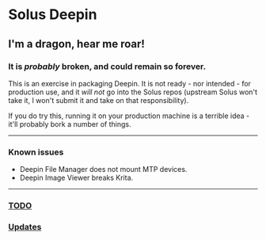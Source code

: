 # Solus Deepin

## I'm a dragon, hear me roar!

### It is *probably* broken, and could remain so forever.

This is an exercise in packaging Deepin.
It is not ready - nor intended - for production use, and it *will not* go into the Solus repos (upstream Solus won't take it, I won't submit it and take on that responsibility).

If you do try this, running it on your production machine is a terrible idea - it'll probably bork a number of things.

***

### Known issues

* Deepin File Manager does not mount MTP devices.
* Deepin Image Viewer breaks Krita.

***

### [TODO](TODO.md)

### [Updates](UPDATES.md)
